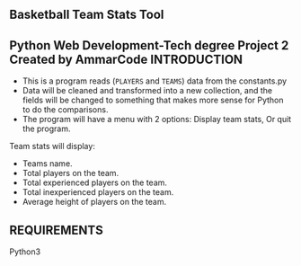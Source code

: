 Basketball Team Stats Tool
--------------------------
 
Python Web Development-Tech degree Project 2
Created by AmmarCode
INTRODUCTION
------------
- This is a program reads (`PLAYERS` and `TEAMS`) data from the constants.py  
- Data will be cleaned and transformed into a new collection, 
and the fields will be changed to something that makes more sense for Python to do the comparisons.
- The program will have a menu with 2 options: Display team stats, Or quit the program.

Team stats will display:
* Teams name.
* Total players on the team.
* Total experienced players on the team.
* Total inexperienced players on the team.
* Average height of players on the team.


REQUIREMENTS
------------
Python3
